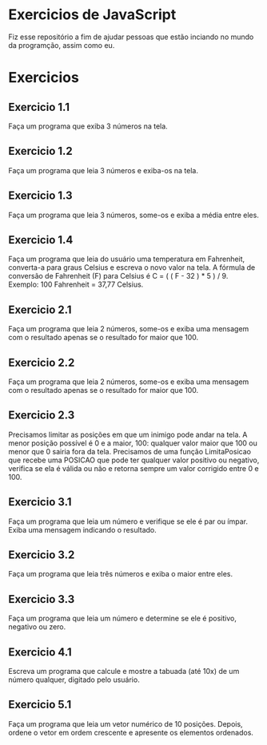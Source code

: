 # Exercicios de JavaScript

Fiz esse repositório a fim de ajudar pessoas que estão inciando no mundo da programção, assim como eu.

# Exercicios

## Exercicio 1.1
Faça um programa que exiba 3 números na tela.

## Exercicio 1.2
Faça um programa que leia 3 números e exiba-os na tela.

## Exercicio 1.3
 Faça um programa que leia 3 números, some-os e exiba a média entre eles.

## Exercicio 1.4
Faça um programa que leia do usuário uma temperatura em Fahrenheit, converta-a para graus Celsius e escreva o novo valor na tela. A fórmula de conversão de Fahrenheit (F) para Celsius é C = ( ( F - 32 ) * 5 ) / 9. Exemplo: 100 Fahrenheit = 37,77 Celsius.

## Exercicio 2.1
 Faça um programa que leia 2 números, some-os e exiba uma mensagem com o resultado apenas se o resultado for maior que 100.

## Exercicio 2.2
Faça um programa que leia 2 números, some-os e exiba uma mensagem com o resultado apenas se o resultado for maior que 100.

## Exercicio 2.3
 Precisamos limitar as posições em que um inimigo pode andar na tela. A menor posição possível é 0 e a maior, 100: qualquer valor maior que 100 ou menor que 0 sairia fora da tela. Precisamos de uma função LimitaPosicao que recebe uma POSICAO que pode ter qualquer valor positivo ou negativo, verifica se ela é válida ou não e retorna sempre um valor corrigido entre 0 e 100.

## Exercicio 3.1
 Faça um programa que leia um número e verifique se ele é par ou ímpar. Exiba uma mensagem indicando o resultado.

## Exercicio 3.2
 Faça um programa que leia três números e exiba o maior entre eles.

## Exercicio 3.3
 Faça um programa que leia um número e determine se ele é positivo, negativo ou zero.

## Exercicio 4.1
 Escreva um programa que calcule e mostre a tabuada (até 10x) de um número qualquer, digitado pelo usuário.

## Exercicio 5.1
 Faça um programa que leia um vetor numérico de 10 posições. Depois, ordene o vetor em ordem crescente e apresente os elementos ordenados.


